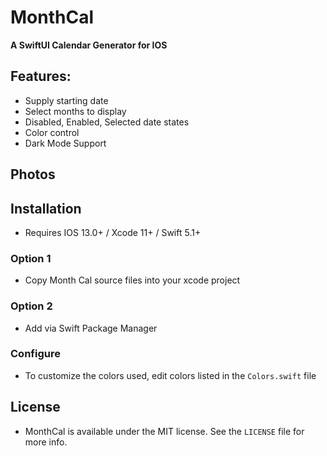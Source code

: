 # MonthCal
**A SwiftUI Calendar Generator for IOS**

## Features:
- Supply starting date
- Select months to display
- Disabled, Enabled, Selected date states
- Color control
- Dark Mode Support

## Photos


## Installation
- Requires IOS 13.0+ / Xcode 11+ / Swift 5.1+

### Option 1
- Copy Month Cal source files into your xcode project

### Option 2
- Add via Swift Package Manager

### Configure
- To customize the colors used, edit colors listed in the `Colors.swift` file


## License
- MonthCal is available under the MIT license.  See the `LICENSE` file for more info.
